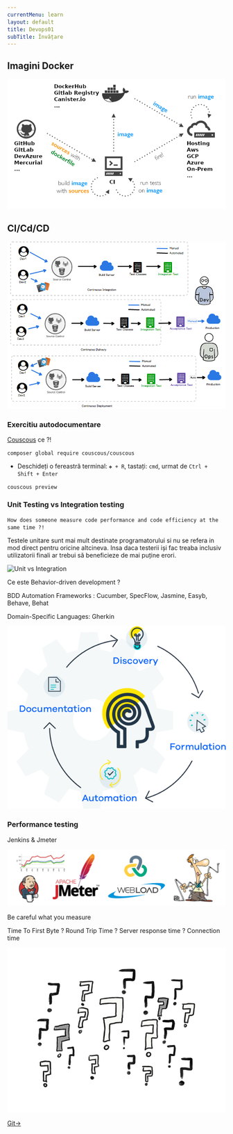 ```yaml
---
currentMenu: learn
layout: default
title: Devops01
subTitle: Învățare
---
```

## Imagini Docker

![DockerImages](https://raw.githubusercontent.com/c4xp/Devops01/master/assets/docker-cicd.png)

## CI/Cd/CD

![CiCd](https://raw.githubusercontent.com/c4xp/Devops01/master/assets/cicd.png)

### Exercitiu autodocumentare

[Couscous](https://couscous.io) ce ?!
```
composer global require couscous/couscous
```

- Deschideți o fereastră terminal: `❖ + R`, tastați: `cmd`, urmat de `Ctrl + Shift + Enter`
```
couscous preview
```

### Unit Testing vs Integration testing

`How does someone measure code performance and code efficiency at the same time ?!`

Testele unitare sunt mai mult destinate programatorului si nu se refera in mod direct pentru oricine altcineva.
Insa daca testerii iși fac treaba inclusiv utilizatorii finali ar trebui să beneficieze de mai puține erori.

![Unit vs Integration](https://raw.githubusercontent.com/c4xp/Devops01/master/assets/unitvsintegration.gif)

Ce este Behavior-driven development ?

BDD Automation Frameworks : Cucumber, SpecFlow, Jasmine, Easyb, Behave, Behat

Domain-Specific Languages: Gherkin

![Bdd](https://raw.githubusercontent.com/c4xp/Devops01/master/assets/bdd.png)

### Performance testing

Jenkins & Jmeter

![Jenkins and Jmeter](https://raw.githubusercontent.com/c4xp/Devops01/master/assets/jenkins_jmeter.png)

Be careful what you measure

Time To First Byte ? Round Trip Time ? Server response time ? Connection time

![Questions](https://raw.githubusercontent.com/c4xp/Devops01/master/assets/questions.png)

[Git→](gitutil.md)